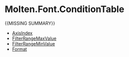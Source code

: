 ﻿  
# Molten.Font.ConditionTable
{{MISSING SUMMARY}}
  
*  [AxisIndex](docs/Molten.Font/Molten/Font/ConditionTable/AxisIndex.md)  
*  [FilterRangeMaxValue](docs/Molten.Font/Molten/Font/ConditionTable/FilterRangeMaxValue.md)  
*  [FilterRangeMinValue](docs/Molten.Font/Molten/Font/ConditionTable/FilterRangeMinValue.md)  
*  [Format](docs/Molten.Font/Molten/Font/ConditionTable/Format.md)